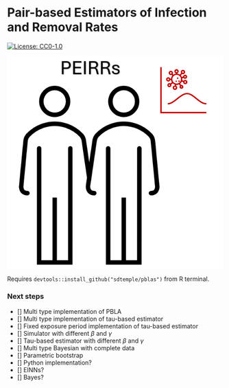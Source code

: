 # Pair-based Estimators of Infection and Removal Rates

[![License: CC0-1.0](https://img.shields.io/badge/License-CC0_1.0-lightgrey.svg)](http://creativecommons.org/publicdomain/zero/1.0/)

<img src="icon.png" align="center" width="600px"/>

Requires `devtools::install_github("sdtemple/pblas")` from R terminal.

### Next steps
- [] Multi type implementation of PBLA
- [] Multi type implementation of tau-based estimator
- [] Fixed exposure period implementation of tau-based estimator
- [] Simulator with different $\beta$ and $\gamma$
- [] Tau-based estimator with different $\beta$ and $\gamma$
- [] Multi type Bayesian with complete data
- [] Parametric bootstrap
- [] Python implementation?
- [] EINNs?
- [] Bayes?